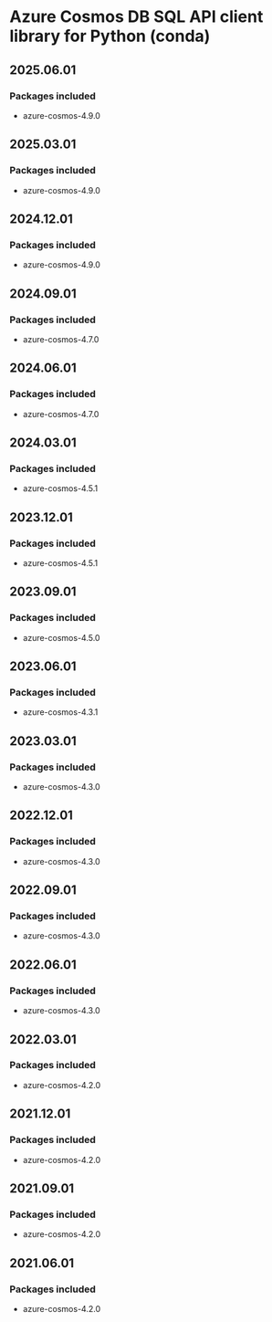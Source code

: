 # Azure Cosmos DB SQL API client library for Python (conda)

## 2025.06.01

### Packages included

- azure-cosmos-4.9.0

## 2025.03.01

### Packages included

- azure-cosmos-4.9.0

## 2024.12.01

### Packages included

- azure-cosmos-4.9.0

## 2024.09.01

### Packages included

- azure-cosmos-4.7.0

## 2024.06.01

### Packages included

- azure-cosmos-4.7.0

## 2024.03.01

### Packages included

- azure-cosmos-4.5.1

## 2023.12.01

### Packages included

- azure-cosmos-4.5.1

## 2023.09.01

### Packages included

- azure-cosmos-4.5.0

## 2023.06.01

### Packages included

- azure-cosmos-4.3.1

## 2023.03.01

### Packages included

- azure-cosmos-4.3.0

## 2022.12.01

### Packages included

- azure-cosmos-4.3.0

## 2022.09.01

### Packages included

- azure-cosmos-4.3.0

## 2022.06.01

### Packages included

- azure-cosmos-4.3.0

## 2022.03.01

### Packages included

- azure-cosmos-4.2.0

## 2021.12.01

### Packages included

- azure-cosmos-4.2.0

## 2021.09.01

### Packages included

- azure-cosmos-4.2.0

## 2021.06.01

### Packages included

- azure-cosmos-4.2.0
